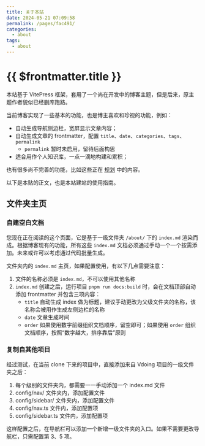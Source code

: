 ```yaml
---
title: 关于本站
date: 2024-05-21 07:09:58
permalink: /pages/fac491/
categories: 
  - about
tags: 
  - about
---
```


# {{ $frontmatter.title }}

本站基于 VitePress 框架，套用了一个尚在开发中的博客主题，但是后来，原主题作者貌似已经删库跑路。

当前博客实现了一些基本的功能，也是博主喜欢和珍视的功能，例如：

- 自动生成导航侧边栏，宽屏显示文章内容；
- 自动生成文章的 frontmatter，配置 `title`、`date`、`categories`、`tags`、`permalink`
  - `permalink` 暂时未启用，留待后面构思
- 适合用作个人知识库，一点一滴地构建和累积；

也有很多尚不完善的功能，比如这些正在 [规划](./19.规划.md) 中的内容。

以下是本贴的正文，也是本站建站的使用指南。

## 文件夹主页

### 自建空白文档

您现在正在阅读的这个页面，它是基于一级文件夹 `/about/` 下的 `index.md` 渲染而成。根据博客现有的功能，所有这些 `index.md` 文档必须通过手动一个一个按需添加。未来或许可以考虑通过代码批量生成。

文件夹内的 `index.md` 主页，如果配置使用，有以下几点需要注意：

1. 文件的名称必须是 `index.md`，不可以使用其他名称
2. `index.md` 创建之后，运行项目 `pnpm run docs:build` 时，会在文档顶部自动添加 frontmatter 并包含三项内容：
   - `title` 自动生成 index 做为标题，建议手动更改为父级文件夹的名称，该名称会被用作生成左侧边栏的名称
   - `date` 文章生成时间
   - `order` 如果使用数字前缀组织文档顺序，留空即可；如果使用 `order` 组织文档顺序，按照“数字越大，排序靠后”原则

### 复制自其他项目

经过测试，在当前 clone 下来的项目中，直接添加来自 Vdoing 项目的一级文件夹之后：

1. 每个级别的文件夹内，都需要一一手动添加一个 index.md 文件
2. config/nav/ 文件夹内，添加配置文件
3. config/sidebar/ 文件夹内，添加配置文件
4. config/nav.ts 文件内，添加配置项
5. config/sidebar.ts 文件内，添加配置项

这样配置之后，在导航栏可以添加一个新增一级文件夹的入口。如果不需要更改导航栏，只需配置第 3、5 项。

